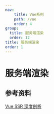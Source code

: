 ```yaml
---
nav:
    title: Vue系列
    path: /vue
    order: 4
group:
  title: 服务端渲染
  order: 12
title: 服务端渲染
order: 1
---
```


# 服务端渲染

## 参考资料

[Vue SSR 深度剖析](https://zhuanlan.zhihu.com/p/61348429)
